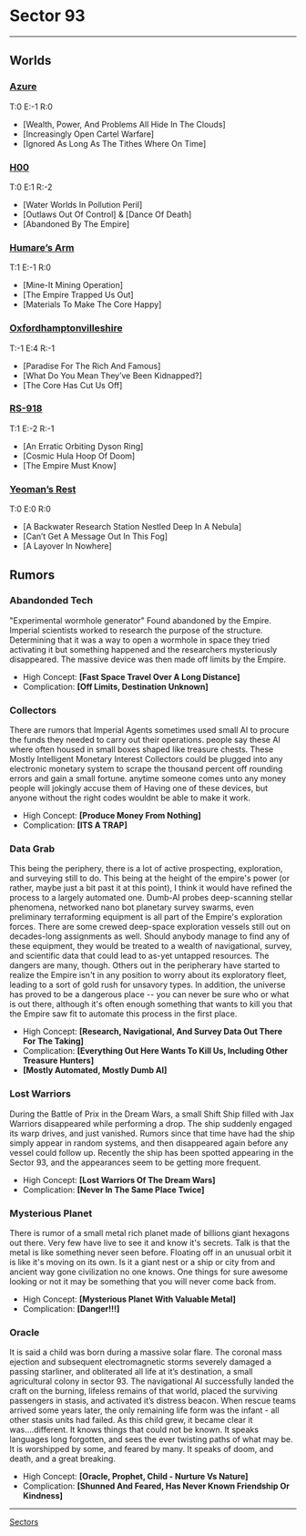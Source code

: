 # Sector 93
___

## Worlds
### [Azure](Worlds/Sector93/Azure.md)
T:0 E:-1 R:0
- [Wealth, Power, And Problems All Hide In The Clouds]
- [Increasingly Open Cartel Warfare]
- [Ignored As Long As The Tithes Where On Time]

### [H00](Worlds/Sector93/H00.md)
T:0 E:1 R:-2
- [Water Worlds In Pollution Peril]
- [Outlaws Out Of Control] & [Dance Of Death]
- [Abandoned By The Empire]

### [Humare’s Arm](Worlds/Sector93/HumaresArm.md)
T:1 E:-1 R:0
- [Mine-It Mining Operation]
- [The Empire Trapped Us Out]
- [Materials To Make The Core Happy]

### [Oxfordhamptonvilleshire](Worlds/Sector93/Oxfordhamptonvilleshire.md)
T:-1 E:4 R:-1
- [Paradise For The Rich And Famous]
- [What Do You Mean They’ve Been Kidnapped?]
- [The Core Has Cut Us Off]

### [RS-918](Worlds/Sector93/RS918.md)
T:1 E:-2 R:-1
- [An Erratic Orbiting Dyson Ring]
- [Cosmic Hula Hoop Of Doom]
- [The Empire Must Know]

### [Yeoman’s Rest](Worlds/Sector93/YeomansRest.md)
T:0 E:0 R:0
- [A Backwater Research Station Nestled Deep In A Nebula]
- [Can’t Get A Message Out In This Fog]
- [A Layover In Nowhere]

## Rumors
### Abandonded Tech
"Experimental wormhole generator" Found abandoned by the Empire. Imperial scientists worked to research the purpose of the structure. Determining that it was a way to open a wormhole in space they tried activating it but something happened and the researchers mysteriously disappeared. The massive device was then made off limits by the Empire.

 - High Concept: **[Fast Space Travel Over A Long Distance]**
 - Complication: **[Off Limits, Destination Unknown]**

### Collectors
There are rumors that Imperial Agents sometimes used small AI to procure the funds they needed to carry out their operations. people say these AI where often housed in small boxes shaped like treasure chests. These Mostly Intelligent Monetary Interest Collectors could be plugged into any electronic monetary system to scrape the thousand percent off rounding errors and gain a small fortune. anytime someone comes unto any money people will jokingly accuse them of Having one of these devices, but anyone without the right codes wouldnt be able to make it work.

 - High Concept: **[Produce Money From Nothing]**
 - Complication: **[ITS A TRAP]**

### Data Grab
This being the periphery, there is a lot of active prospecting, exploration, and surveying still to do. This being at the height of the empire's power (or rather, maybe just a bit past it at this point), I think it would have refined the process to a largely automated one. Dumb-AI probes deep-scanning stellar phenomena, networked nano bot planetary survey swarms, even preliminary terraforming equipment is all part of the Empire's exploration forces. There are some crewed deep-space exploration vessels still out on decades-long assignments as well. Should anybody manage to find any of these equipment, they would be treated to a wealth of navigational, survey, and scientific data that could lead to as-yet untapped resources. The dangers are many, though. Others out in the peripherary have started to realize the Empire isn't in any position to worry about its exploratory fleet, leading to a sort of gold rush for unsavory types. In addition, the universe has proved to be a dangerous place -- you can never be sure who or what is out there, although it's often enough something that wants to kill you that the Empire saw fit to automate this process in the first place.

 - High Concept: **[Research, Navigational, And Survey Data Out There For The Taking]**
 - Complication: **[Everything Out Here Wants To Kill Us, Including Other Treasure Hunters]**
 - **[Mostly Automated, Mostly Dumb AI]**

### Lost Warriors
During the Battle of Prix in the Dream Wars, a small Shift Ship filled with Jax Warriors disappeared while performing a drop. The ship suddenly engaged its warp drives, and just vanished. Rumors since that time have had the ship simply appear in random systems, and then disappeared again before any vessel could follow up. Recently the ship has been spotted appearing in the Sector 93, and the appearances seem to be getting more frequent.

 - High Concept: **[Lost Warriors Of The Dream Wars]**
 - Complication: **[Never In The Same Place Twice]**

### Mysterious Planet
There is rumor of a small metal rich planet made of billions giant hexagons out there. Very few have live to see it and know it's secrets. Talk is that the metal is like something never seen before. Floating off in an unusual orbit it is like it's moving on its own. Is it a giant nest or a ship or city  from and ancient way gone civilization no one knows. One things for sure awesome looking or not it may be something that you will never come back from.

 - High Concept: **[Mysterious Planet With Valuable Metal]**
 - Complication: **[Danger!!!]**

### Oracle
It is said a child was born during a massive solar flare. The coronal mass ejection and subsequent electromagnetic storms severely damaged a passing starliner, and obliterated all life at it’s destination, a small agricultural colony in sector 93. The navigational AI successfully landed the craft on the burning, lifeless remains of that world, placed the surviving passengers in stasis, and activated it’s distress beacon. When rescue teams arrived some years later, the only remaining life form was the infant - all other stasis units had failed.  As this child grew, it became clear it was….different. It knows things that could not be known. It speaks languages long forgotten, and sees the ever twisting paths of what may be. It is worshipped by some, and feared by many. It speaks of doom, and death, and a great breaking.

 - High Concept: **[Oracle, Prophet, Child - Nurture Vs Nature]**
 - Complication: **[Shunned And Feared, Has Never Known Friendship Or Kindness]**

 
___
[Sectors](Sectors.md)
